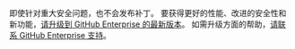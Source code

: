 即使针对重大安全问题，也不会发布补丁。 要获得更好的性能、改进的安全性和新功能，<a href="/enterprise/admin/guides/installation/upgrading-github-enterprise/">请升级到 GitHub Enterprise 的最新版本</a>。 如需升级方面的帮助，<a href="https://enterprise.github.com/support">请联系 GitHub Enterprise 支持</a>。
